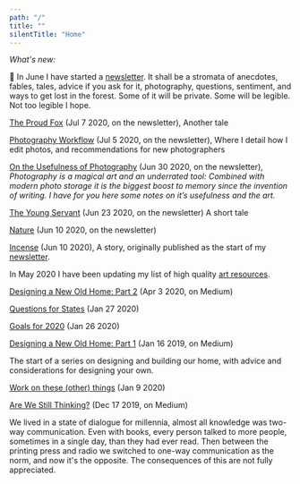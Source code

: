 ```yaml
---
path: "/"
title: ""
silentTitle: "Home"
---
```


*What's new:*

📯 In June I have started a [newsletter](https://simonsarris.substack.com/). It shall be a stromata of anecdotes, fables, tales, advice if you ask for it, photography, questions, sentiment, and ways to get lost in the forest. Some of it will be private. Some will be legible. Not too legible I hope.

[The Proud Fox](https://simonsarris.substack.com/p/the-proud-fox) (Jul 7 2020, on the newsletter), Another tale

[Photography Workflow](https://simonsarris.substack.com/p/photography-workflow) (Jul 5 2020, on the newsletter), Where I detail how I edit photos, and recommendations for new photographers

[On the Usefulness of Photography](https://simonsarris.substack.com/p/on-the-usefulness-of-photography) (Jun 30 2020, on the newsletter), *Photography is a magical art and an underrated tool: Combined with modern photo storage it is the biggest boost to memory since the invention of writing. I have for you here some notes on it’s usefulness and the art.*

[The Young Servant](https://simonsarris.substack.com/p/the-young-servant) (Jun 23 2020, on the newsletter) A short tale

[Nature](https://simonsarris.substack.com/p/nature) (Jun 10 2020, on the newsletter)

[Incense](/story/incense) (Jun 10 2020), A story, originally published as the start of my [newsletter](https://simonsarris.substack.com/p/dear-friends).

In May 2020 I have been updating my list of high quality [art resources](/art-collections).

[Designing a New Old Home: Part 2](https://medium.com/@simon.sarris/designing-a-new-old-home-part-2-2a5ea1a1b2b3) (Apr 3 2020, on Medium)

[Questions for States](/questions-for-states) (Jan 27 2020)

[Goals for 2020](/goals2020) (Jan 26 2020)

[Designing a New Old Home: Part 1](https://medium.com/@simon.sarris/designing-a-new-old-home-part-1-cf298b58ed41) (Jan 16 2019, on Medium)

The start of a series on designing and building our home, with advice and considerations for designing your own.

[Work on these (other) things](/work-on) (Jan 9 2020)

[Are We Still Thinking?](https://medium.com/@simon.sarris/are-we-still-thinking-795bd9f4a658) (Dec 17 2019, on Medium)

We lived in a state of dialogue for millennia, almost all knowledge was two-way communication.
Even with books, every person talked to more people, sometimes in a single day, than they had ever read.
Then between the printing press and radio we switched to one-way communication as the norm,
and now it's the opposite. The consequences of this are not fully appreciated.



